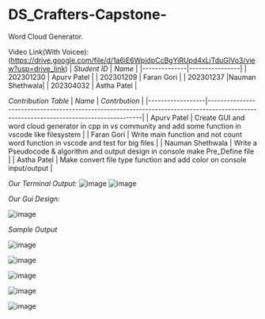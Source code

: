 # DS_Crafters-Capstone-
Word Cloud Generator.

Video Link(With Voicee):(https://drive.google.com/file/d/1a6iE6WpidpCcBgYiRUpd4xLjTduGIVo3/view?usp=drive_link)
|  *Student ID*  |      *Name*     |
|--------------|----------------|
|  202301230   |  Apurv Patel   |
|  202301209   |  Faran Gori    |
|  202301237   |Nauman Shethwala|
|  202304032   |  Astha Patel   |

*Contribution Table*
|    *Name*        |                                                   *Contrbution*                                                                       |
|------------------|---------------------------------------------------------------------------------------------------------------------------------------|
|    Apurv Patel   | Create GUI  and word cloud generator in cpp in vs community and add some function in vscode like filesystem                           |
|    Faran Gori    | Write main function and not count word function in vscode and test for big files                                                      |
| Nauman Shethwala | Write a Pseudocode & algorithm and output design in console make Pre_Define file                                                      |
|    Astha Patel   | Make convert file type function and add color on console input/output                                                                 |


*Our Terminal Output:*
![image](https://github.com/PatelApurv1230/DS_Crafters-Capstone/assets/160603808/bad78be6-8f9a-46ea-8e19-758264cd1b9e)
![image](https://github.com/PatelApurv1230/DS_Crafters-Capstone/assets/160603808/cc0eeabf-9680-45c8-9f49-31faf94e0a18)


*Our Gui Design:*

![image](https://github.com/PatelApurv1230/DS_Crafters-Capstone/assets/160603808/a75879cd-5e39-41a3-af70-88fb3a8a7eab)

*Sample Output*

![image](https://github.com/PatelApurv1230/DS_Crafters-Capstone/assets/160603808/c2be7470-86c8-4058-a2d9-ed26833d1c5c)


![image](https://github.com/PatelApurv1230/DS_Crafters-Capstone/assets/160603808/732621c8-229f-4a53-9ef4-fde01017d48e)

![image](https://github.com/PatelApurv1230/DS_Crafters-Capstone/assets/160603808/665ff4ea-e604-432f-b76e-dd762afbb3c4)

![image](https://github.com/PatelApurv1230/DS_Crafters-Capstone/assets/160603808/3835ccd8-d57d-4f9d-a985-66eae6dad67d)

![image](https://github.com/PatelApurv1230/DS_Crafters-Capstone/assets/160603808/afe57ec5-4a03-4591-b9f1-5c82456fef1a)

